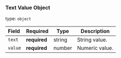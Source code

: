 <!--- This is a generated file, do not edit! -->
<!--- [START maps_http_schema_textvalueobject] -->
<h3 class="schema-object" id="TextValueObject">Text Value Object</h3>

type: `object`

| Field   | Required     | Type   | Description    |
| :------ | ------------ | ------ | -------------- |
| `text`  | **required** | string | String value.  |
| `value` | **required** | number | Numeric value. |

<!--- [END maps_http_schema_textvalueobject] -->